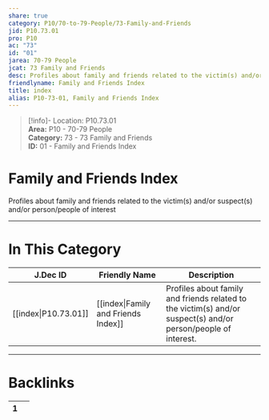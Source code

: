 ```yaml
---  
share: true  
category: P10/70-to-79-People/73-Family-and-Friends  
jid: P10.73.01  
pro: P10  
ac: "73"  
id: "01"  
jarea: 70-79 People  
jcat: 73 Family and Friends  
desc: Profiles about family and friends related to the victim(s) and/or suspect(s) and/or person/people of interest.  
friendlyname: Family and Friends Index  
title: index  
alias: P10-73-01, Family and Friends Index  
---  
```

  
>[!info]- Location: P10.73.01  
>**Area:** P10 - 70-79 People  
>**Category:** 73 - 73 Family and Friends  
>**ID:** 01 - Family and Friends Index  
  
# Family and Friends Index  
  
Profiles about family and friends related to the victim(s) and/or suspect(s) and/or person/people of interest  
   
  
  
---  
# In This Category  
  
| J.Dec ID                                                                                          | Friendly Name                                                                                                    | Description                                                                                                    |  
| ------------------------------------------------------------------------------------------------- | ---------------------------------------------------------------------------------------------------------------- | -------------------------------------------------------------------------------------------------------------- |  
| [[index\|P10.73.01]] | [[index\|Family and Friends Index]] | Profiles about family and friends related to the victim(s) and/or suspect(s) and/or person/people of interest. |  
  
  
---  
# Backlinks  
<div><table class="dataview table-view-table"><thead class="table-view-thead"><tr class="table-view-tr-header"><th class="table-view-th"><span></span><span class="dataview small-text">1</span></th><th class="table-view-th"><span></span></th></tr></thead><tbody class="table-view-tbody"></tbody></table></div>